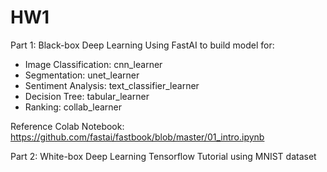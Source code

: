 # HW1

Part 1: Black-box Deep Learning
Using FastAI to build model for:
* Image Classification: cnn_learner
* Segmentation: unet_learner
* Sentiment Analysis: text_classifier_learner
* Decision Tree: tabular_learner
* Ranking: collab_learner

Reference Colab Notebook: https://github.com/fastai/fastbook/blob/master/01_intro.ipynb

Part 2: White-box Deep Learning
Tensorflow Tutorial using MNIST dataset
